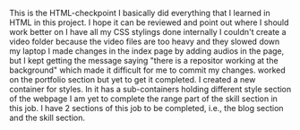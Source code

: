 This is the HTML-checkpoint
I basically did everything that I learned in HTML in this project.
I hope it can be reviewed and point out where I should work better on
I have all my CSS stylings done internally
I couldn't create a video folder because the video files are too heavy and they slowed down my laptop
I made changes in the index page by adding audios in the page, but I kept getting the message saying "there is a repositor working at the background" which made it difficult for me to commit my changes.
worked on the portfolio section but yet to get it completed.
I created a new container for styles. In it has a sub-containers holding different style section of the webpage
I am yet to complete the range part of the skill section in this job.
I have 2 sections of this job to be completed, i.e., the blog section and the skill section. 
